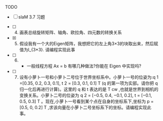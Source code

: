 TODO
- [ ] slaM 3.7   习题

- [ ] 4. 画表总结旋转矩阵、轴角、欧拉角、四元数的转换关系

- [x] 5. 假设我有一个大的Eigen矩阵，我想把它的左上角3×3的块取出来，然后赋值为I_{3*3}. 请编程实现此事

- [ ] 6. * 一般线程方程 Ax = b 有哪几种做法?你能在 Eigen 中实现吗?

- [ ] 7. 设有小萝卜一号和小萝卜二号位于世界坐标系中。小萝卜一号的位姿为:q 1 =[0.35, 0.2, 0.3, 0.1],  t 2 = [0.3, 0.1, 0.1] T (q 的第一项为实部。请你把 q 归一化后再进行计算)。这里的 q 和 t 表达的是 T cw ,也就是世界到相机的变换关系。小萝卜二号的位姿为 q 2 = [−0.5, 0.4, −0.1, 0.2], t = [−0.1, 0.5, 0.3] T 。现在,小萝卜一号看到某个点在自身的坐标系下,坐标为 p = [0.5, 0, 0.2] T ,求该向量在小萝卜二号坐标系下的坐标。请编程实现此事。


